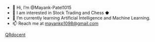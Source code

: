 - 👋 Hi, I’m @Mayank-Patel1015
- 🤔 I am interested in Stock Trading and Chess **♚**
- 🌱 I’m currently learning Artificial Intelligence and Machine Learning.
- 📫 Reach me at mayankp1098@gmail.com

[QRdocent](https://github.com/Mayank-Patel1/QRdocent)

